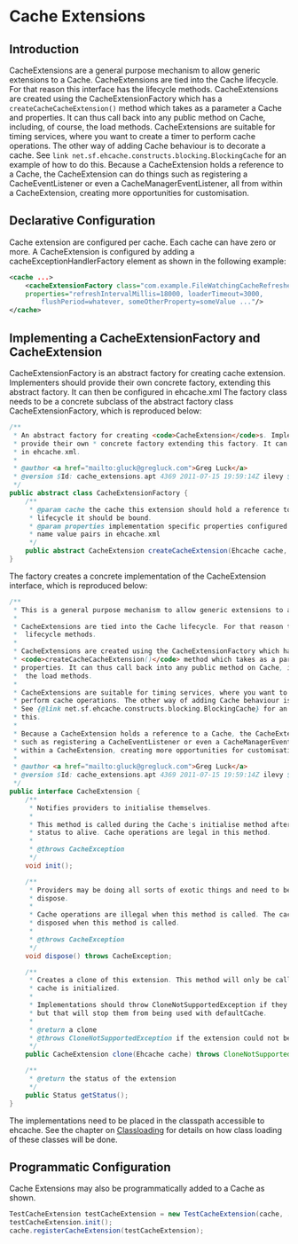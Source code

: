 ---
---
# Cache Extensions <a name="Cache-Extensions"/>



## Introduction <a name="generic-extensions-to-a-Cache"/>
CacheExtensions are a general purpose mechanism to allow generic extensions to a Cache.
CacheExtensions are tied into the Cache lifecycle. For that reason this interface has the lifecycle
methods.
CacheExtensions are created using the CacheExtensionFactory which has a <code>createCacheCacheExtension()</code> method which takes as a parameter a
Cache and properties. It can thus call back into any public method on Cache, including, of
course, the load methods.
CacheExtensions are suitable for timing services, where you want to create a timer to perform
cache operations. The other way of adding Cache behaviour is to decorate a cache.
See `link net.sf.ehcache.constructs.blocking.BlockingCache` for an example of how to do this.
Because a CacheExtension holds a reference to a Cache, the CacheExtension can do things such as registering a CacheEventListener
or even a CacheManagerEventListener, all from within a CacheExtension, creating more opportunities for customisation.

## Declarative Configuration
Cache extension are configured per cache. Each cache can have zero or more.
A CacheExtension is configured by adding a cacheExceptionHandlerFactory element as shown in the following example:

~~~ xml
<cache ...>
    <cacheExtensionFactory class="com.example.FileWatchingCacheRefresherExtensionFactory"
    properties="refreshIntervalMillis=18000, loaderTimeout=3000,
        flushPeriod=whatever, someOtherProperty=someValue ..."/>
</cache>
~~~

## Implementing a CacheExtensionFactory and CacheExtension <a name="CacheExtensionFactory"/>
CacheExtensionFactory is an abstract factory for creating
cache extension. Implementers should provide their own concrete
factory, extending this abstract factory. It can then be configured in
ehcache.xml
The factory class needs to be a concrete subclass of the abstract
factory class CacheExtensionFactory, which is reproduced below:

~~~ java
/**
 * An abstract factory for creating <code>CacheExtension</code>s. Implementers should
 * provide their own * concrete factory extending this factory. It can then be configured
 * in ehcache.xml.
 *
 * @author <a href="mailto:gluck@gregluck.com">Greg Luck</a>
 * @version $Id: cache_extensions.apt 4369 2011-07-15 19:59:14Z ilevy $
 */
public abstract class CacheExtensionFactory {
	/**
	 * @param cache the cache this extension should hold a reference to, and to whose
	 * lifecycle it should be bound.
	 * @param properties implementation specific properties configured as delimiter separated
	 * name value pairs in ehcache.xml
	 */
	public abstract CacheExtension createCacheExtension(Ehcache cache, Properties properties);
}
~~~

The factory creates a concrete implementation of the CacheExtension
interface, which is reproduced below:

~~~ java
/**
 * This is a general purpose mechanism to allow generic extensions to a Cache.
 *
 * CacheExtensions are tied into the Cache lifecycle. For that reason this interface has the
 *  lifecycle methods.
 *
 * CacheExtensions are created using the CacheExtensionFactory which has a
 * <code>createCacheCacheExtension()</code> method which takes as a parameter a Cache and
 * properties. It can thus call back into any public method on Cache, including, of course,
 *  the load methods.
 *
 * CacheExtensions are suitable for timing services, where you want to create a timer to
 * perform cache operations. The other way of adding Cache behaviour is to decorate a cache.
 * See {@link net.sf.ehcache.constructs.blocking.BlockingCache} for an example of how to do
 * this.
 *
 * Because a CacheExtension holds a reference to a Cache, the CacheExtension can do things
 * such as registering a CacheEventListener or even a CacheManagerEventListener, all from
 * within a CacheExtension, creating more opportunities for customisation.
 *
 * @author <a href="mailto:gluck@gregluck.com">Greg Luck</a>
 * @version $Id: cache_extensions.apt 4369 2011-07-15 19:59:14Z ilevy $
 */
public interface CacheExtension {
	/**
	 * Notifies providers to initialise themselves.
	 *
	 * This method is called during the Cache's initialise method after it has changed it's
	 * status to alive. Cache operations are legal in this method.
	 *
	 * @throws CacheException
	 */
	void init();

	/**
	 * Providers may be doing all sorts of exotic things and need to be able to clean up on
	 * dispose.
	 *
	 * Cache operations are illegal when this method is called. The cache itself is partly
	 * disposed when this method is called.
	 *
	 * @throws CacheException
	 */
	void dispose() throws CacheException;

	/**
	 * Creates a clone of this extension. This method will only be called by Ehcache before a
	 * cache is initialized.
	 *
	 * Implementations should throw CloneNotSupportedException if they do not support clone
	 * but that will stop them from being used with defaultCache.
	 *
	 * @return a clone
	 * @throws CloneNotSupportedException if the extension could not be cloned.
	 */
	public CacheExtension clone(Ehcache cache) throws CloneNotSupportedException;

	/**
	 * @return the status of the extension
	 */
	public Status getStatus();
}
~~~

The implementations need to be placed in the classpath accessible to ehcache.
See the chapter on [Classloading](/documentation/2.8/user-guide/class-loading.html) for details on how class
loading of these classes will be done.

## Programmatic Configuration
Cache Extensions may also be programmatically added to a Cache as shown.

~~~ java
TestCacheExtension testCacheExtension = new TestCacheExtension(cache, ...);
testCacheExtension.init();
cache.registerCacheExtension(testCacheExtension);
~~~
